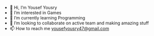 - 👋 Hi, I’m Yousef Yousry
- 👀 I’m interested in Games
- 🌱 I’m currently learning Programming
- 💞️ I’m looking to collaborate on active team and making amazing stuff  
- 📫 How to reach me yousefyousry47@gmail.com

<!---
yousefyousry47/yousefyousry47 is a ✨ special ✨ repository because its `README.md` (this file) appears on your GitHub profile.
You can click the Preview link to take a look at your changes.
--->

